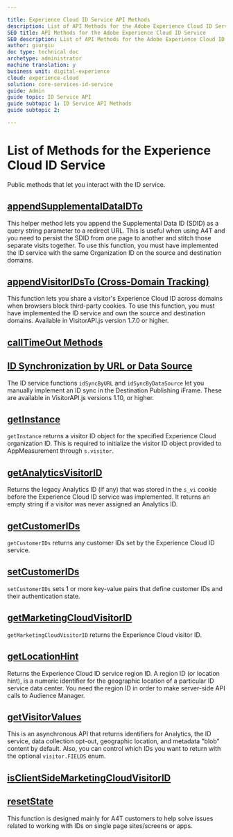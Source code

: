 ```yaml
---

title: Experience Cloud ID Service API Methods
description: List of API Methods for the Adobe Experience Cloud ID Service
SEO title: API Methods for the Adobe Experience Cloud ID Service
SEO description: List of API Methods for the Adobe Experience Cloud ID Service
author: giurgiu
doc type: technical doc
archetype: administrator
machine translation: y
business unit: digital-experience
cloud: experience-cloud
solution: core-services-id-service
guide: Admin
guide topic: ID Service API
guide subtopic 1: ID Service API Methods
guide subtopic 2:

---
```


# List of Methods for the Experience Cloud ID Service

Public methods that let you interact with the ID service.


## [appendSupplementalDataIDTo](id-service-api-methods-appendsupplementaldataidto.md) 
This helper method lets you append the Supplemental Data ID \(SDID\) as a query string parameter to a redirect URL. This is useful when using A4T and you need to persist the SDID from one page to another and stitch those separate visits together. To use this function, you must have implemented the ID service with the same Organization ID on the source and destination domains.

## [appendVisitorIDsTo \(Cross-Domain Tracking\)](mcvid-appendvisitorid.md) 
This function lets you share a visitor's Experience Cloud ID across domains when browsers block third-party cookies. To use this function, you must have implemented the ID service and own the source and destination domains. Available in VisitorAPI.js version 1.7.0 or higher.

## [callTimeOut Methods](mcvid-timeout-functions.md)

## [ID Synchronization by URL or Data Source](mcvid-idsync.md)
The ID service functions `idSyncByURL` and `idSyncByDataSource` let you manually implement an ID sync in the Destination Publishing iFrame. These are available in VisitorAPI.js versions 1.10, or higher.

## [getInstance](mcvid_getinstance.html)
`getInstance` returns a visitor ID object for the specified Experience Cloud organization ID. This is required to initialize the visitor ID object provided to AppMeasurement through `s.visitor`.

## [getAnalyticsVisitorID](mcvid_getanalyticsvisitorid.html)
Returns the legacy Analytics ID \(if any\) that was stored in the `s_vi` cookie before the Experience Cloud ID service was implemented. It returns an empty string if a visitor was never assigned an Analytics ID.

## [getCustomerIDs](mcvid_getcustomerids.html)
`getCustomerIDs` returns any customer IDs set by the Experience Cloud ID service.

## [setCustomerIDs](mcvid_setcustomerids.html)
 `setCustomerIDs` sets 1 or more key-value pairs that define customer IDs and their authentication state.

## [getMarketingCloudVisitorID](mcvid-getmcvid.html) 
`getMarketingCloudVisitorID` returns the Experience Cloud visitor ID.

## [getLocationHint](mcvid-getlocationhint.html)
Returns the Experience Cloud ID service region ID. A region ID \(or location hint\), is a numeric identifier for the geographic location of a particular ID service data center. You need the region ID in order to make server-side API calls to Audience Manager.

## [getVisitorValues](mcvid-getvisitorvalues.html)
This is an asynchronous API that returns identifiers for Analytics, the ID service, data collection opt-out, geographic location, and metadata "blob" content by default. Also, you can control which IDs you want to return with the optional `visitor.FIELDS` enum.

## [isClientSideMarketingCloudVisitorID](mcvid-client-side-id.html)

## [resetState](mcvid-resetstate.html)
This function is designed mainly for A4T customers to help solve issues related to working with IDs on single page sites/screens or apps.
